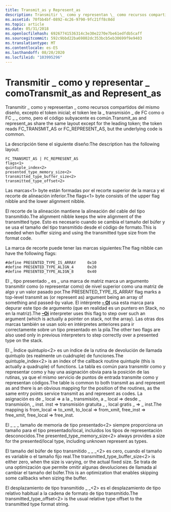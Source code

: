 ```yaml
---
title: Transmit_as y Represent_as
description: Transmitir \_ como y representan \_ como recursos compartidos del mismo diseño, excepto el token inicial; el token lee la \_ transmisión \_ de FC como o FC \_ \_ como, pero el código subyacente es común.
ms.assetid: 70fbb4bf-0892-4c26-9790-9fc21ff8c0dd
ms.topic: article
ms.date: 05/31/2018
ms.openlocfilehash: 69267741536314c3e30e2270e7be61edfdb5caff
ms.sourcegitcommit: 592c9bbd22ba69802dc353bcb5eb30699f9e9403
ms.translationtype: MT
ms.contentlocale: es-ES
ms.lasthandoff: 08/20/2020
ms.locfileid: "103995296"
---
```

# <a name="transmit_as-and-represent_as"></a><span data-ttu-id="59ee7-103">Transmitir \_ como y representar \_ como</span><span class="sxs-lookup"><span data-stu-id="59ee7-103">Transmit\_as and Represent\_as</span></span>

<span data-ttu-id="59ee7-104">Transmitir \_ como y representan \_ como recursos compartidos del mismo diseño, excepto el token inicial; el token lee la \_ transmisión \_ de FC como o FC \_ \_ como, pero el código subyacente es común.</span><span class="sxs-lookup"><span data-stu-id="59ee7-104">Transmit\_as and represent\_as share the same layout except for the leading token; the token reads FC\_TRANSMIT\_AS or FC\_REPRESENT\_AS, but the underlying code is common.</span></span>

<span data-ttu-id="59ee7-105">La descripción tiene el siguiente diseño:</span><span class="sxs-lookup"><span data-stu-id="59ee7-105">The description has the following layout:</span></span>

``` syntax
FC_TRANSMIT_AS | FC_REPRESENT_AS
flags<1>
quintuple_index<2>
presented_type_memory_size<2>
transmitted_type_buffer_size<2>
transmitted_type_offset<2>
```

<span data-ttu-id="59ee7-106">Las marcas<1> byte están formadas por el recorte superior de la marca y el recorte de alineación inferior.</span><span class="sxs-lookup"><span data-stu-id="59ee7-106">The flags<1> byte consists of the upper flag nibble and the lower alignment nibble.</span></span>

<span data-ttu-id="59ee7-107">El recorte de la alineación mantiene la alineación del cable del tipo transmitido.</span><span class="sxs-lookup"><span data-stu-id="59ee7-107">The alignment nibble keeps the wire alignment of the transmitted type.</span></span> <span data-ttu-id="59ee7-108">Esto es necesario cuando se cambia el tamaño del búfer y se usa el tamaño del tipo transmitido desde el código de formato.</span><span class="sxs-lookup"><span data-stu-id="59ee7-108">This is needed when buffer sizing and using the transmitted type size from the format code.</span></span>

<span data-ttu-id="59ee7-109">La marca de recorte puede tener las marcas siguientes:</span><span class="sxs-lookup"><span data-stu-id="59ee7-109">The flag nibble can have the following flags:</span></span>

``` syntax
#define PRESENTED_TYPE_IS_ARRAY     0x10
#define PRESENTED_TYPE_ALIGN_4      0x20
#define PRESENTED_TYPE_ALIGN_8      0x40
```

<span data-ttu-id="59ee7-110">El \_ tipo presentado \_ es \_ una marca de matriz marca un argumento transmitir como (o representar como) de nivel superior como una matriz de algo y un valor pasado por.</span><span class="sxs-lookup"><span data-stu-id="59ee7-110">The PRESENTED\_TYPE\_IS\_ARRAY flag marks a top-level transmit as (or represent as) argument being an array of something and passed-by value.</span></span> <span data-ttu-id="59ee7-111">El intérprete [**– OI**](/windows/desktop/Midl/-oi) usa esta marca para depurar este tipo de argumento (que en realidad es un puntero en Stack, no en la matriz).</span><span class="sxs-lookup"><span data-stu-id="59ee7-111">The [**–Oi**](/windows/desktop/Midl/-oi) interpreter uses this flag to step over such an argument (which is actually a pointer on stack, not the array).</span></span> <span data-ttu-id="59ee7-112">Las otras dos marcas también se usan solo en intérpretes anteriores para ir correctamente sobre un tipo presentado en la pila.</span><span class="sxs-lookup"><span data-stu-id="59ee7-112">The other two flags are also used only in previous interpreters to step correctly over a presented type on the stack.</span></span>

<span data-ttu-id="59ee7-113">El \_ Índice quíntuplo<2> es un índice de la rutina de devolución de llamada quíntuplo (es realmente un cuádruple) de funciones.</span><span class="sxs-lookup"><span data-stu-id="59ee7-113">The quintuple\_index<2> is an index of the callback routine quintuple (this is actually a quadruple) of functions.</span></span> <span data-ttu-id="59ee7-114">La tabla es común para transmitir como y representar como y hay una asignación obvia para la posición de las rutinas, ya que el mismo servicio de puntos de entrada transmite como y representan códigos.</span><span class="sxs-lookup"><span data-stu-id="59ee7-114">The table is common to both transmit as and represent as and there is an obvious mapping for the position of the routines, as the same entry points service transmit as and represent as codes.</span></span> <span data-ttu-id="59ee7-115">La asignación es de \_ local => a la \_ transmisión, a \_ local => desde \_ transmisión, \_ inst. inst => transmisión gratuita \_ , local gratis \_ => \_ inst.</span><span class="sxs-lookup"><span data-stu-id="59ee7-115">The mapping is from\_local => to\_xmit, to\_local => from\_xmit, free\_inst => free\_xmit, free\_local => free\_inst.</span></span>

<span data-ttu-id="59ee7-116">El \_ \_ \_ tamaño de memoria de tipo presentado<2> siempre proporciona un tamaño para el tipo presentado/local, incluidos los tipos de representación desconocidos.</span><span class="sxs-lookup"><span data-stu-id="59ee7-116">The presented\_type\_memory\_size<2> always provides a size for the presented/local type, including unknown represent as types.</span></span>

<span data-ttu-id="59ee7-117">El tamaño del búfer de tipo transmitido \_ \_ \_<2> es cero, cuando el tamaño es variable o el tamaño fijo real.</span><span class="sxs-lookup"><span data-stu-id="59ee7-117">The transmitted\_type\_buffer\_size<2> is either zero, when the size is varying, or the actual fixed size.</span></span> <span data-ttu-id="59ee7-118">Se trata de una optimización que permite omitir algunas devoluciones de llamada al cambiar el tamaño del búfer.</span><span class="sxs-lookup"><span data-stu-id="59ee7-118">This is an optimization that enables skipping some callbacks when sizing the buffer.</span></span>

<span data-ttu-id="59ee7-119">El desplazamiento de tipo transmitido \_ \_<2> es el desplazamiento de tipo relativo habitual a la cadena de formato de tipo transmitido.</span><span class="sxs-lookup"><span data-stu-id="59ee7-119">The transmitted\_type\_offset<2> is the usual relative type offset to the transmitted type format string.</span></span>

 

 